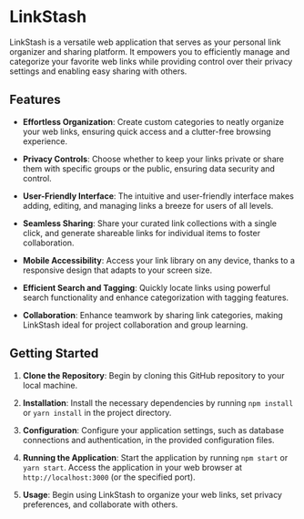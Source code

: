 # LinkStash

LinkStash is a versatile web application that serves as your personal link organizer and sharing platform. It empowers you to efficiently manage and categorize your favorite web links while providing control over their privacy settings and enabling easy sharing with others.

## Features

- **Effortless Organization**: Create custom categories to neatly organize your web links, ensuring quick access and a clutter-free browsing experience.

- **Privacy Controls**: Choose whether to keep your links private or share them with specific groups or the public, ensuring data security and control.

- **User-Friendly Interface**: The intuitive and user-friendly interface makes adding, editing, and managing links a breeze for users of all levels.

- **Seamless Sharing**: Share your curated link collections with a single click, and generate shareable links for individual items to foster collaboration.

- **Mobile Accessibility**: Access your link library on any device, thanks to a responsive design that adapts to your screen size.

- **Efficient Search and Tagging**: Quickly locate links using powerful search functionality and enhance categorization with tagging features.

- **Collaboration**: Enhance teamwork by sharing link categories, making LinkStash ideal for project collaboration and group learning.

## Getting Started

1. **Clone the Repository**: Begin by cloning this GitHub repository to your local machine.

2. **Installation**: Install the necessary dependencies by running `npm install` or `yarn install` in the project directory.

3. **Configuration**: Configure your application settings, such as database connections and authentication, in the provided configuration files.

4. **Running the Application**: Start the application by running `npm start` or `yarn start`. Access the application in your web browser at `http://localhost:3000` (or the specified port).

5. **Usage**: Begin using LinkStash to organize your web links, set privacy preferences, and collaborate with others.
